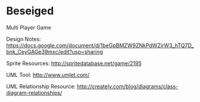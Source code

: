 Beseiged
========

Multi Player Game

Design Notes: https://docs.google.com/document/d/1beGpBMZW9ZNkPdWZirW3_hTQ7D_bnk_CeyGAGe39mxc/edit?usp=sharing

Sprite Resources: http://spritedatabase.net/game/2195

UML Tool: http://www.umlet.com/

UML Relationship Resource: http://creately.com/blog/diagrams/class-diagram-relationships/

